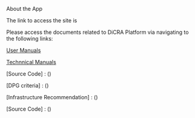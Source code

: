 About the App

The link to access the site is 

Please access the documents related to DiCRA Platform via navigating to the following links:

[User Manuals]()

[Technnical Manuals]()

[Source Code] : ()

[DPG criteria] : ()

[Infrastructure Recommendation] : ()

[Source Code] : ()
